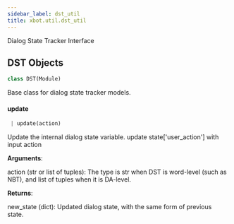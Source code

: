 ```yaml
---
sidebar_label: dst_util
title: xbot.util.dst_util
---
```


Dialog State Tracker Interface

## DST Objects

```python
class DST(Module)
```

Base class for dialog state tracker models.

#### update

```python
 | update(action)
```

Update the internal dialog state variable.
update state[&#x27;user_action&#x27;] with input action

**Arguments**:

  action (str or list of tuples):
  The type is str when DST is word-level (such as NBT), and list of tuples when it is DA-level.

**Returns**:

  new_state (dict):
  Updated dialog state, with the same form of previous state.

